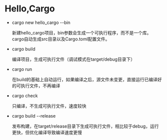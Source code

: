 # Hello,Cargo
- cargo new hello_cargo --bin

  新建hello_cargo项目，bin参数会生成一个可执行程序，而不是一个库。cargo自动生成src目录以及Cargo.toml配置文件。
- cargo build

  编译项目，生成可执行文件（调试模式在target/debug目录下）
- cargo run 

  在build的基础上自动运行，如果编译之后，源文件未变更，直接运行已编译好的可执行文件，不再编译
- cargo check

  只编译，不生成可执行文件，速度较快 
- cargo build --release

  发布构建，在target/release目录下生成可执行文件，相比较于debug，运行更快，但优化编译导致编译速度更慢